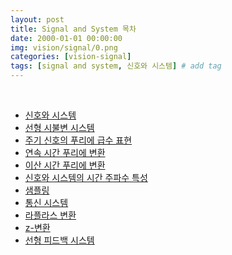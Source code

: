 ```yaml
---
layout: post
title: Signal and System 목차
date: 2000-01-01 00:00:00
img: vision/signal/0.png
categories: [vision-signal] 
tags: [signal and system, 신호와 시스템] # add tag
---
```


<br>

- [신호와 시스템](https://gaussian37.github.io/vision-signal-signal_and_system/)
- [선형 시불변 시스템]()
- [주기 신호의 푸리에 급수 표현]()
- [연속 시간 푸리에 변환]()
- [이산 시간 푸리에 변환]()
- [신호와 시스템의 시간 주파수 특성]()
- [샘플링]()
- [통신 시스템]()
- [라플라스 변환]()
- [z-변환]()
- [선형 피드백 시스템]()
